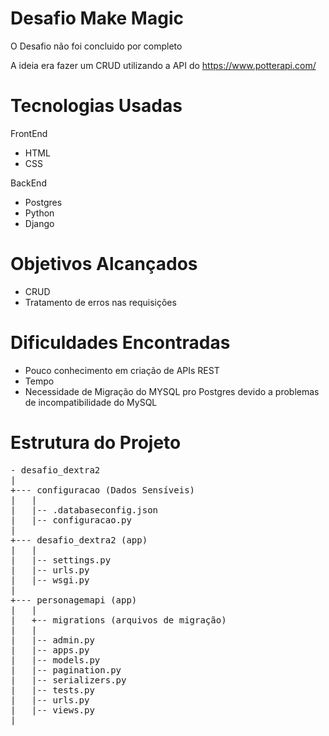 # Desafio Make Magic

O Desafio não foi concluido por completo

A ideia era fazer um CRUD utilizando a API do https://www.potterapi.com/

# Tecnologias Usadas

FrontEnd
- HTML
- CSS

BackEnd
- Postgres
- Python
- Django

# Objetivos Alcançados

- CRUD
- Tratamento de erros nas requisições

# Dificuldades Encontradas

- Pouco conhecimento em criação de APIs REST
- Tempo
- Necessidade de Migração do MYSQL pro Postgres devido a problemas de incompatibilidade do MySQL

# Estrutura do Projeto
<pre>
- desafio_dextra2 
|  
+--- configuracao (Dados Sensíveis)
|   |  
|   |-- .databaseconfig.json  
|   |-- configuracao.py   
|  
+--- desafio_dextra2 (app)  
|   |  
|   |-- settings.py  
|   |-- urls.py  
|   |-- wsgi.py  
|  
+--- personagemapi (app)  
|   |  
|   +-- migrations (arquivos de migração)  
|   |      
|   |-- admin.py
|   |-- apps.py  
|   |-- models.py  
|   |-- pagination.py
|   |-- serializers.py
|   |-- tests.py      
|   |-- urls.py  
|   |-- views.py  
|  
</pre>







